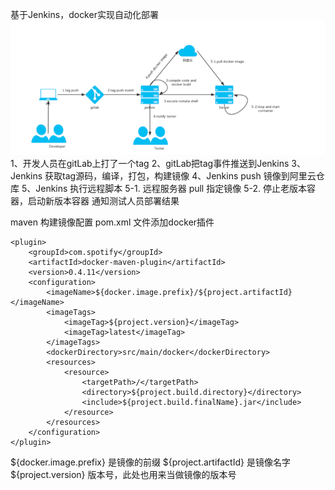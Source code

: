 基于Jenkins，docker实现自动化部署
![img.png](img.png)
1、开发人员在gitLab上打了一个tag
2、gitLab把tag事件推送到Jenkins
3、Jenkins 获取tag源码，编译，打包，构建镜像
4、Jenkins push 镜像到阿里云仓库
5、Jenkins 执行远程脚本
5-1. 远程服务器 pull 指定镜像
5-2. 停止老版本容器，启动新版本容器
通知测试人员部署结果

maven 构建镜像配置
pom.xml 文件添加docker插件
```
<plugin>
    <groupId>com.spotify</groupId>
    <artifactId>docker-maven-plugin</artifactId>
    <version>0.4.11</version>
    <configuration>
        <imageName>${docker.image.prefix}/${project.artifactId}</imageName>
        <imageTags>
            <imageTag>${project.version}</imageTag>
            <imageTag>latest</imageTag>
        </imageTags>
        <dockerDirectory>src/main/docker</dockerDirectory>
        <resources>
            <resource>
                <targetPath>/</targetPath>
                <directory>${project.build.directory}</directory>
                <include>${project.build.finalName}.jar</include>
            </resource>
        </resources>
    </configuration>
</plugin>
```
${docker.image.prefix} 是镜像的前缀
${project.artifactId} 是镜像名字
${project.version} 版本号，此处也用来当做镜像的版本号